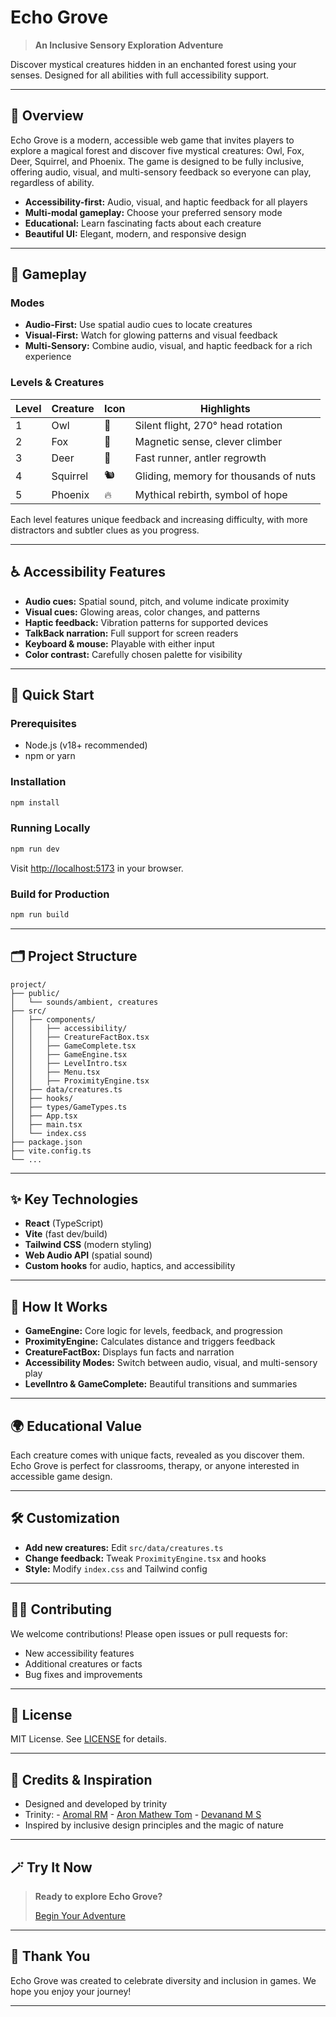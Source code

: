 # Echo Grove

> **An Inclusive Sensory Exploration Adventure**

Discover mystical creatures hidden in an enchanted forest using your senses. Designed for all abilities with full accessibility support.

---

## 🌲 Overview
Echo Grove is a modern, accessible web game that invites players to explore a magical forest and discover five mystical creatures: Owl, Fox, Deer, Squirrel, and Phoenix. The game is designed to be fully inclusive, offering audio, visual, and multi-sensory feedback so everyone can play, regardless of ability.

- **Accessibility-first:** Audio, visual, and haptic feedback for all players
- **Multi-modal gameplay:** Choose your preferred sensory mode
- **Educational:** Learn fascinating facts about each creature
- **Beautiful UI:** Elegant, modern, and responsive design

---

## 🦉 Gameplay

### Modes
- **Audio-First:** Use spatial audio cues to locate creatures
- **Visual-First:** Watch for glowing patterns and visual feedback
- **Multi-Sensory:** Combine audio, visual, and haptic feedback for a rich experience

### Levels & Creatures
| Level | Creature  | Icon  | Highlights |
|-------|-----------|-------|------------|
| 1     | Owl       | 🦉    | Silent flight, 270° head rotation |
| 2     | Fox       | 🦊    | Magnetic sense, clever climber |
| 3     | Deer      | 🦌    | Fast runner, antler regrowth |
| 4     | Squirrel  | 🐿️    | Gliding, memory for thousands of nuts |
| 5     | Phoenix   | 🔥    | Mythical rebirth, symbol of hope |

Each level features unique feedback and increasing difficulty, with more distractors and subtler clues as you progress.

---

## ♿ Accessibility Features
- **Audio cues:** Spatial sound, pitch, and volume indicate proximity
- **Visual cues:** Glowing areas, color changes, and patterns
- **Haptic feedback:** Vibration patterns for supported devices
- **TalkBack narration:** Full support for screen readers
- **Keyboard & mouse:** Playable with either input
- **Color contrast:** Carefully chosen palette for visibility

---

## 🚀 Quick Start

### Prerequisites
- Node.js (v18+ recommended)
- npm or yarn

### Installation
```bash
npm install
```

### Running Locally
```bash
npm run dev
```
Visit [http://localhost:5173](http://localhost:5173) in your browser.

### Build for Production
```bash
npm run build
```

---

## 🗂️ Project Structure
```
project/
├── public/
│   └── sounds/ambient, creatures
├── src/
│   ├── components/
│   │   ├── accessibility/
│   │   ├── CreatureFactBox.tsx
│   │   ├── GameComplete.tsx
│   │   ├── GameEngine.tsx
│   │   ├── LevelIntro.tsx
│   │   ├── Menu.tsx
│   │   ├── ProximityEngine.tsx
│   ├── data/creatures.ts
│   ├── hooks/
│   ├── types/GameTypes.ts
│   ├── App.tsx
│   ├── main.tsx
│   └── index.css
├── package.json
├── vite.config.ts
└── ...
```

---

## ✨ Key Technologies
- **React** (TypeScript)
- **Vite** (fast dev/build)
- **Tailwind CSS** (modern styling)
- **Web Audio API** (spatial sound)
- **Custom hooks** for audio, haptics, and accessibility

---

## 🧩 How It Works
- **GameEngine:** Core logic for levels, feedback, and progression
- **ProximityEngine:** Calculates distance and triggers feedback
- **CreatureFactBox:** Displays fun facts and narration
- **Accessibility Modes:** Switch between audio, visual, and multi-sensory play
- **LevelIntro & GameComplete:** Beautiful transitions and summaries

---

## 🌍 Educational Value
Each creature comes with unique facts, revealed as you discover them. Echo Grove is perfect for classrooms, therapy, or anyone interested in accessible game design.

---

## 🛠️ Customization
- **Add new creatures:** Edit `src/data/creatures.ts`
- **Change feedback:** Tweak `ProximityEngine.tsx` and hooks
- **Style:** Modify `index.css` and Tailwind config

---

## 🧑‍💻 Contributing
We welcome contributions! Please open issues or pull requests for:
- New accessibility features
- Additional creatures or facts
- Bug fixes and improvements

---

## 📄 License
MIT License. See [LICENSE](LICENSE) for details.

---

## 💬 Credits & Inspiration
- Designed and developed by trinity
- Trinity:
      - [Aromal RM](https://github.com/aromal-rm)
      - [Aron Mathew Tom](https://github.com/amtom2004)
      - [Devanand M S](https://github.com/dms2004)
- Inspired by inclusive design principles and the magic of nature

---

## 🪄 Try It Now
> **Ready to explore Echo Grove?**
>
> [Begin Your Adventure](https://carehack-trinity.vercel.app/)

---

## 🙌 Thank You
Echo Grove was created to celebrate diversity and inclusion in games. We hope you enjoy your journey!

---
